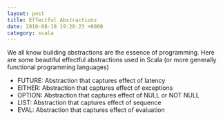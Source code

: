 ```yaml
---
layout: post
title: Effectful Abstractions
date: 2018-08-18 19:20:23 +0900
category: scala
---
```


We all know building abstractions are the essence of programming. Here are some beautiful effectful abstractions used in Scala (or more generally functional programming languages)

- FUTURE: Abstraction that captures effect of latency
- EITHER: Abstraction that captures effect of exceptions
- OPTION: Abstraction that captures effect of  NULL or NOT NULL
- LIST: Abstraction that captures effect of  sequence
- EVAL: Abstraction that captures effect of  evaluation